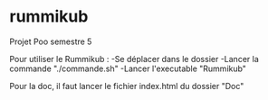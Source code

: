 # rummikub
Projet Poo semestre 5

Pour utiliser le Rummikub : 
	-Se déplacer dans le dossier
	-Lancer la commande "./commande.sh"
	-Lancer l'executable "Rummikub"

Pour la doc, il faut lancer le fichier index.html du dossier "Doc"
